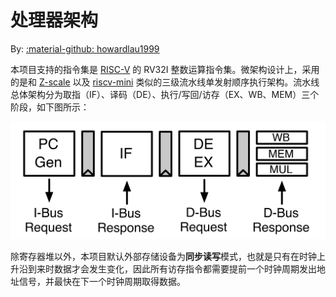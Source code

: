 # 处理器架构

By: [:material-github: howardlau1999](https://github.com/howardlau1999)

本项目支持的指令集是 [RISC-V](https://riscv.org/) 的 RV32I 整数运算指令集。微架构设计上，采用的是和 [Z-scale](https://github.com/ucb-bar/zscale) 以及 [riscv-mini](https://github.com/ucb-bar/riscv-mini) 类似的三级流水线单发射顺序执行架构。流水线总体架构分为取指（IF）、译码（DE）、执行/写回/访存（EX、WB、MEM）三个阶段，如下图所示：

![pipeline](images/pipeline.png)

除寄存器堆以外，本项目默认外部存储设备为**同步读写**模式，也就是只有在时钟上升沿到来时数据才会发生变化，因此所有访存指令都需要提前一个时钟周期发出地址信号，并最快在下一个时钟周期取得数据。